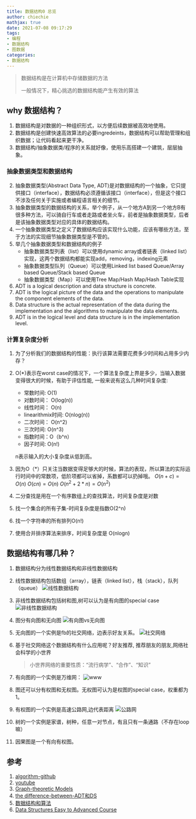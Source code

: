 ```yaml
---
title: 数据结构0 总览
author: chiechie
mathjax: true
date: 2021-07-08 09:17:29
tags:
- 编程
- 数据结构
- 图数据
categories: 
- 数据结构
---
```


> 数据结构是在计算机中存储数据的方法
> 
> 一般情况下，精心挑选的数据结构能产生有效的算法

## why 数据结构？

1. 数据结构是对数据的一种组织形式，以方便后续数据被高效地使用。
2. 数据结构是创建快速高效算法的必要ingredeints，数据结构可以帮助管理和组织数据；让代码看起来更干净。
3. 数据结构/抽象数据类/程序的关系就好像，使用乐高搭建一个建筑，层层抽象。
### 抽象数据类型和数据结构

2. 抽象数据类型(Abstract Data Type, ADT)是对数据结构的一个抽象，它只提供接口（interface），数据结构必须遵循该接口（interface），但是这个接口不涉及任何关于实施或者编程语言相关的细节。
3. 抽象数据类型的数据结构的关系，举个例子，从一个地方A到另一个地方B有很多种方法，可以骑自行车或者走路或者坐火车，前者是抽象数据类型，后者是该抽象数据类型对应的具体的数据结构。
5. 一个抽象数据类型之定义了数据结构应该实现什么功能，应该有哪些方法，至于方法的实现细节抽象数据类型是不管的。
4. 举几个抽象数据类型和数据结构的例子
    - 抽象数据类型列表（list）可以使用dynamic array或者链表（linked list）实现，这两个数据结构都能实现add，removing，indexing元素
    - 抽象数据类型队列（Queue）可以使用Linked list based Queue/Array based Queue/Stack based Queue
    - 抽象数据类型（Map）可以使用Tree Map/Hash Map/Hash Table实现
1. ADT is a logical description and data structure is concrete. 
2. ADT is the logical picture of the data and the operations to manipulate the component elements of the data. 
3. Data structure is the actual representation of the data during the implementation and the algorithms to manipulate the data elements. 
4. ADT is in the logical level and data structure is in the implementation level.

### 计算复杂度分析

1. 为了分析我们的数据结构的性能：执行该算法需要花费多少时间和占用多少内存？
2. O(*)表示在worst case的情况下，一个算法复杂度上界是多少，当输入数据变得很大的时候，有助于评估性能, 一般来说有这么几种时间复杂度:
    - 常数时间: O(1)
    - 对数时间： O(log(n))
    - 线性时间： O(n)
    - linearithmix时间: O(nlog(n))
    - 二次时间： O(n^2)
    - 三次时间: O(n^3)
    - 指数时间：O（b^n）
    - 因子时间: O(n!)

    n表示输入的大小复杂度从低到高。

3. 因为O（*）只关注当数据变得足够大的时候，算法的表现，所以算法的实际运行时间中的常数项，低阶项都可以省掉，系数都可以扔掉哦。
    $O(n + c) = O(n)$
    $O(cn ) = O(n)$
    $O(n^2 +2*n) = O(n^2)$
4. 二分查找是用在一个有序数组上的查找算法，时间复杂度是对数
5. 找一个集合的所有子集-时间复杂度是指数O(2^n)
6. 找一个字符串的所有排列O(n!)
7. 使用合并排序算法来排序，时间复杂度是 O(nlogn)  


## 数据结构有哪几种？

1. 数据结构分为线性数据结构和非线性数据结构
2. 线性数据结构包括数组（array），链表（linked list），栈（stack），队列（queue）
    ![线性数据结构](b3728c27302a8548fe9e8a87e619ca83.png)
3. 非线性数据结构包括树和图,树可以认为是有向图的special case
    ![非线性数据结构](e6d5a8d9a75587abe612dfef9abffc01.png)
4. 图分有向图和无向图
    ![有向图vs无向图](18c651092d22c7204021d10a5a79b0ff.png)
5. 无向图的一个实例是fb的社交网络，边表示好友关系。
    ![社交网络](f3fc896014d62fb1ec1c96c93210f7ff.png)
6. 基于社交网络这个数据结构有什么应用呢？好友推荐, 推荐朋友的朋友,网络社会科学的小世界

    > 小世界网络的重要性质：“流行病学”、“合作”、“知识”
   
7. 有向图的一个实例是万维网：
    ![www](b9b97250ce6e998045dcbb0d5b379724.png)

8. 图还可以分有权图和无权图。无权图可认为是权图的special case，权重都为1。
9. 有权图的一个实例是高速公路网,边代表距离
    ![公路网](5b81b50b2d2b048ed3188b71af85a02f.png)
10. 树的一个实例是家谱，树种，任意一对节点，有且只有一条通路（不存在loop嘛）
11. 因果图是一个有向有权图。


## 参考
1. [algorithm-github](https://github.com/williamfiset/Algorithms)
1. [youtube](https://www.youtube.com/watch?v=gXgEDyodOJU)
2. [Graph-theoretic Models](https://www.youtube.com/watch?v=V_TulH374hw)
3. [the difference-between-ADT和DS](https://stackoverflow.com/questions/13965757/what-is-the-difference-between-an-abstract-data-typeadt-and-a-data-structure)
4. [数据结构和算法](https://www.csie.ntu.edu.tw/~htlin/course/dsa21spring/)
5. [Data Structures Easy to Advanced Course](https://www.youtube.com/watch?v=RBSGKlAvoiM&t=102s)